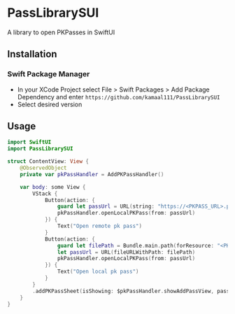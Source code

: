 # PassLibrarySUI

A library to open PKPasses in SwiftUI

## Installation

### Swift Package Manager

- In your XCode Project select File > Swift Packages > Add Package Dependency and enter `https://github.com/kamaal111/PassLibrarySUI`
- Select desired version

## Usage

```swift
import SwiftUI
import PassLibrarySUI

struct ContentView: View {
    @ObservedObject
    private var pkPassHandler = AddPKPassHandler()

    var body: some View {
        VStack {
            Button(action: {
                guard let passUrl = URL(string: "https://<PKPASS_URL>.pkpass") else { return }
                pkPassHandler.openLocalPKPass(from: passUrl)
            }) {
                Text("Open remote pk pass")
            }
            Button(action: {
                guard let filePath = Bundle.main.path(forResource: "<PKPASS_FILE_NAME>", ofType: "pkpass") else { return }
                let passUrl = URL(fileURLWithPath: filePath)
                pkPassHandler.openLocalPKPass(from: passUrl)
            }) {
                Text("Open local pk pass")
            }
        }
        .addPKPassSheet(isShowing: $pkPassHandler.showAddPassView, pass: pkPassHandler.pass)
    }
}
```
